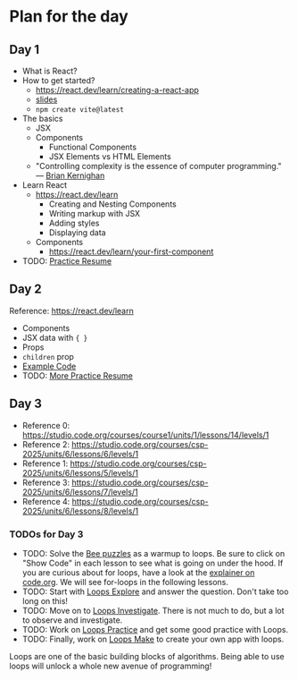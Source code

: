 # Plan for the day

## Day 1

* What is React?
* How to get started?
    * https://react.dev/learn/creating-a-react-app
    * [slides](https://docs.google.com/presentation/d/1VfFZdWI0EUJZlep9gUIdRRFd2dTiqVmFQGLcj_jWuT4/edit?usp=sharing)
    * `npm create vite@latest`
* The basics
    * JSX
    * Components
        * Functional Components
        * JSX Elements vs HTML Elements
    * "Controlling complexity is the essence of computer programming." — [Brian Kernighan](https://en.wikiquote.org/wiki/Brian_Kernighan)
* Learn React
    * https://react.dev/learn
        * Creating and Nesting Components
        * Writing markup with JSX
        * Adding styles
        * Displaying data
    * Components
        * https://react.dev/learn/your-first-component
* TODO: [Practice Resume](./week2/DEMO-RESUME.md)
    
## Day 2

Reference: https://react.dev/learn

* Components
* JSX data with `{ }`
* Props
* `children` prop
* [Example Code](https://github.com/rmccrear/pokemon-resume-demo-2025/blob/main/src/App.jsx)
* TODO: [More Practice Resume](./week2/DEMO-RESUME-PART-2.md)

## Day 3

* Reference 0: https://studio.code.org/courses/course1/units/1/lessons/14/levels/1
* Reference 2: https://studio.code.org/courses/csp-2025/units/6/lessons/6/levels/1
* Reference 1: https://studio.code.org/courses/csp-2025/units/6/lessons/5/levels/1
* Reference 3: https://studio.code.org/courses/csp-2025/units/6/lessons/7/levels/1
* Reference 4: https://studio.code.org/courses/csp-2025/units/6/lessons/8/levels/1

### TODOs for Day 3

* TODO: Solve the [Bee puzzles](https://studio.code.org/courses/course1/units/1/lessons/14/levels/1) as a warmup to loops. Be sure to click on "Show Code" in each lesson to see what is going on under the hood. If you are curious about for loops, have a look at the [explainer on code.org](https://studio.code.org/docs/concepts/javascript/for-loops/). We will see for-loops in the following lessons.
* TODO: Start with [Loops Explore](https://studio.code.org/courses/course1/units/1/lessons/14/levels/1) and answer the question. Don't take too long on this!
* TODO: Move on to [Loops Investigate](https://studio.code.org/courses/csp-2025/units/6/lessons/6/levels/1). There is not much to do, but a lot to observe and investigate.
* TODO: Work on [Loops Practice](https://studio.code.org/courses/csp-2025/units/6/lessons/7/levels/1) and get some good practice with Loops.
* TODO: Finally, work on [Loops Make](https://studio.code.org/courses/csp-2025/units/6/lessons/8/levels/1) to create your own app with loops.

Loops are one of the basic building blocks of algorithms. Being able to use loops will unlock a whole new avenue of programming!


